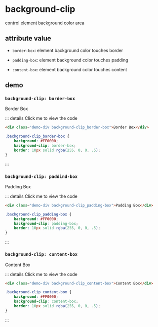 # background-clip

control element background color area

## attribute value

- `border-box`: element background color touches border

- `padding-box`: element background color touches padding

- `content-box`: element background color touches content

## demo

### `background-clip: border-box`

<div class="demo-div background-clip_border-box">Border Box</div>

::: details Click me to view the code
```html
<div class="demo-div background-clip_border-box">Border Box</div>
```

```css
.background-clip_border-box {
    background: #FF0000;
    background-clip: border-box;
    border: 10px solid rgba(255, 0, 0, .5);
}
```
:::

### `background-clip: paddind-box`

<div class="demo-div background-clip_padding-box">Padding Box</div>

::: details Click me to view the code
```html
<div class="demo-div background-clip_padding-box">Padding Box</div>
```

```css
.background-clip_padding-box {
    background: #FF0000;
    background-clip: padding-box;
    border: 10px solid rgba(255, 0, 0, .5);
}
```
:::

### `background-clip: content-box`

<div class="demo-div background-clip_content-box">Content Box</div>

::: details Click me to view the code
```html
<div class="demo-div background-clip_content-box">Content Box</div>
```

```css
.background-clip_content-box {
    background: #FF0000;
    background-clip: content-box;
    border: 10px solid rgba(255, 0, 0, .5);
}
```
:::
